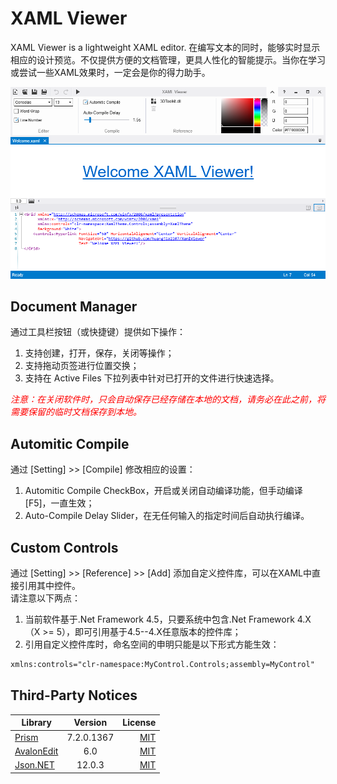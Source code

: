 # XAML Viewer

XAML Viewer is a lightweight XAML editor. 在编写文本的同时，能够实时显示相应的设计预览。不仅提供方便的文档管理，更具人性化的智能提示。当你在学习或尝试一些XAML效果时，一定会是你的得力助手。

![Preview](images/XAMLViewer.png)

## Document Manager
通过工具栏按钮（或快捷键）提供如下操作：  
1. 支持创建，打开，保存，关闭等操作；
2. 支持拖动页签进行位置交换；
3. 支持在 Active Files 下拉列表中针对已打开的文件进行快速选择。  

<font color=red>_注意：在关闭软件时，只会自动保存已经存储在本地的文档，请务必在此之前，将需要保留的临时文档保存到本地。_</font>

## Automitic Compile
通过 [Setting] >> [Compile] 修改相应的设置：  
1. Automitic Compile CheckBox，开启或关闭自动编译功能，但手动编译[F5]，一直生效；
2. Auto-Compile Delay Slider，在无任何输入的指定时间后自动执行编译。

## Custom Controls
通过 [Setting] >> [Reference] >> [Add] 添加自定义控件库，可以在XAML中直接引用其中控件。  
请注意以下两点：
1. 当前软件基于.Net Framework 4.5，只要系统中包含.Net Framework 4.X（X >= 5），即可引用基于4.5--4.X任意版本的控件库；
2. 引用自定义控件库时，命名空间的申明只能是以下形式方能生效：</br>
``` xml
xmlns:controls="clr-namespace:MyControl.Controls;assembly=MyControl"
```

## Third-Party Notices
Library|Version|License
--|:--:|--:
[Prism](https://github.com/PrismLibrary/Prism)|7.2.0.1367|[MIT](https://github.com/PrismLibrary/Prism/blob/master/LICENSE)
[AvalonEdit](https://github.com/icsharpcode/AvalonEdit)|6.0|[MIT](https://github.com/icsharpcode/AvalonEdit/blob/master/LICENSE)
[Json.NET](https://github.com/JamesNK/Newtonsoft.Json)|12.0.3|[MIT](https://github.com/JamesNK/Newtonsoft.Json/blob/master/LICENSE.md)
                   
